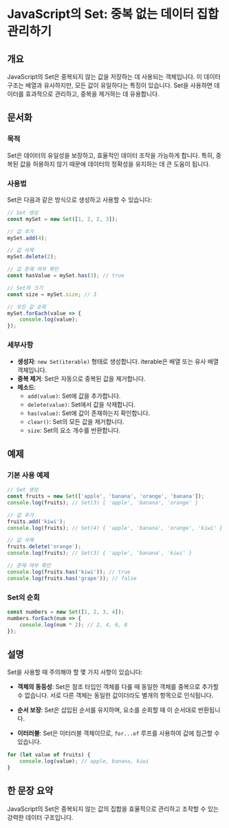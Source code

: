 <!--
Meta Description: # JavaScript의 Set: 중복 없는 데이터 집합 관리하기 ## 개요 JavaScript의 Set은 중복되지 않는 값을 저장하는 데 사용되는 객체입니다. 이 데이터 구조는 배열과 유사하지만, 모든 값이 유일하다는 특징이 있습니다. Set을 사용하면 데이터를 효과...
Meta Keywords: set, fruits, set은, console, log
-->

# JavaScript의 Set: 중복 없는 데이터 집합 관리하기

## 개요
JavaScript의 Set은 중복되지 않는 값을 저장하는 데 사용되는 객체입니다. 이 데이터 구조는 배열과 유사하지만, 모든 값이 유일하다는 특징이 있습니다. Set을 사용하면 데이터를 효과적으로 관리하고, 중복을 제거하는 데 유용합니다.

## 문서화

### 목적
Set은 데이터의 유일성을 보장하고, 효율적인 데이터 조작을 가능하게 합니다. 특히, 중복된 값을 허용하지 않기 때문에 데이터의 정확성을 유지하는 데 큰 도움이 됩니다.

### 사용법
Set은 다음과 같은 방식으로 생성하고 사용할 수 있습니다:

```javascript
// Set 생성
const mySet = new Set([1, 2, 2, 3]);

// 값 추가
mySet.add(4);

// 값 삭제
mySet.delete(2);

// 값 존재 여부 확인
const hasValue = mySet.has(3); // true

// Set의 크기
const size = mySet.size; // 3

// 모든 값 순회
mySet.forEach(value => {
    console.log(value);
});
```

### 세부사항
- **생성자**: `new Set(iterable)` 형태로 생성합니다. iterable은 배열 또는 유사 배열 객체입니다.
- **중복 제거**: Set은 자동으로 중복된 값을 제거합니다.
- **메소드**:
  - `add(value)`: Set에 값을 추가합니다.
  - `delete(value)`: Set에서 값을 삭제합니다.
  - `has(value)`: Set에 값이 존재하는지 확인합니다.
  - `clear()`: Set의 모든 값을 제거합니다.
  - `size`: Set의 요소 개수를 반환합니다.

## 예제

### 기본 사용 예제
```javascript
// Set 생성
const fruits = new Set(['apple', 'banana', 'orange', 'banana']);
console.log(fruits); // Set(3) { 'apple', 'banana', 'orange' }

// 값 추가
fruits.add('kiwi');
console.log(fruits); // Set(4) { 'apple', 'banana', 'orange', 'kiwi' }

// 값 삭제
fruits.delete('orange');
console.log(fruits); // Set(3) { 'apple', 'banana', 'kiwi' }

// 존재 여부 확인
console.log(fruits.has('kiwi')); // true
console.log(fruits.has('grape')); // false
```

### Set의 순회
```javascript
const numbers = new Set([1, 2, 3, 4]);
numbers.forEach(num => {
    console.log(num * 2); // 2, 4, 6, 8
});
```

## 설명
Set을 사용할 때 주의해야 할 몇 가지 사항이 있습니다:

- **객체의 동등성**: Set은 참조 타입인 객체를 다룰 때 동일한 객체를 중복으로 추가할 수 없습니다. 서로 다른 객체는 동일한 값이더라도 별개의 항목으로 인식됩니다.
  
- **순서 보장**: Set은 삽입된 순서를 유지하며, 요소를 순회할 때 이 순서대로 반환됩니다.

- **이터러블**: Set은 이터러블 객체이므로, `for...of` 루프를 사용하여 값에 접근할 수 있습니다.

```javascript
for (let value of fruits) {
    console.log(value); // apple, banana, kiwi
}
```

## 한 문장 요약
JavaScript의 Set은 중복되지 않는 값의 집합을 효율적으로 관리하고 조작할 수 있는 강력한 데이터 구조입니다.